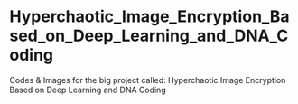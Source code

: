 # Hyperchaotic_Image_Encryption_Based_on_Deep_Learning_and_DNA_Coding
Codes &amp; Images for the big project called: Hyperchaotic Image Encryption Based on Deep Learning and DNA Coding
